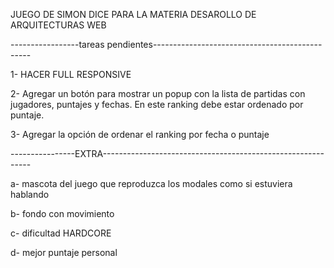 JUEGO DE SIMON DICE PARA LA MATERIA DESAROLLO DE ARQUITECTURAS WEB

-----------------tareas pendientes-----------------------------------------------


1- HACER FULL RESPONSIVE

2- Agregar un botón para mostrar un popup con la lista de partidas con jugadores,
puntajes y fechas. En este ranking debe estar ordenado por puntaje.

3- Agregar la opción de ordenar el ranking por fecha o puntaje

----------------EXTRA------------------------------------------------------------ 

a- mascota del juego que reproduzca los modales como si estuviera hablando

b- fondo con movimiento

c- dificultad HARDCORE

d- mejor puntaje personal